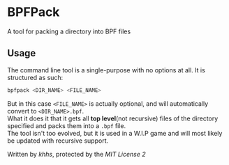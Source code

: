 # BPFPack
A tool for packing a directory into BPF files

## Usage
The command line tool is a single-purpose with no options at all.
It is structured as such:
```sh
bpfpack <DIR_NAME> <FILE_NAME>
```
But in this case `<FILE_NAME>` is actually optional, and will automatically convert to `<DIR_NAME>.bpf`.  
What it does it that it gets all **top level**(not recursive) files of the directory specified and packs them into a `.bpf` file.  
The tool isn't too evolved, but it is used in a W.I.P game and will most likely be updated with recursive support.

Written by *khhs*, protected by the *MIT License 2*​
